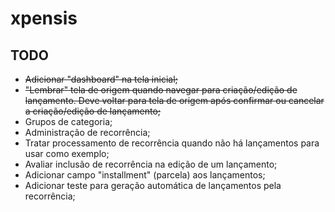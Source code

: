# xpensis

## TODO

- ~~Adicionar "dashboard" na tela inicial;~~
- ~~"Lembrar" tela de origem quando navegar para criação/edição de lançamento. Deve voltar para tela de origem após confirmar ou cancelar a criação/edição de lançamento;~~
- Grupos de categoria;
- Administração de recorrência;
- Tratar processamento de recorrência quando não há lançamentos para usar como exemplo;
- Avaliar inclusão de recorrência na edição de um lançamento;
- Adicionar campo "installment" (parcela) aos lançamentos;
- Adicionar teste para geração automática de lançamentos pela recorrência;
